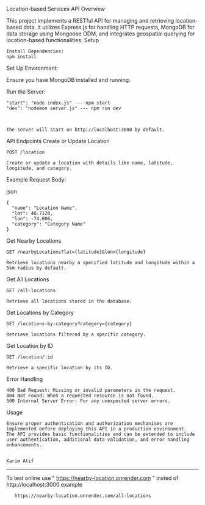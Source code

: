 Location-based Services API
Overview

This project implements a RESTful API for managing and retrieving location-based data. It utilizes Express.js for handling HTTP requests, MongoDB for data storage using Mongoose ODM, and integrates geospatial querying for location-based functionalities.
Setup

    Install Dependencies:
    npm install

Set Up Environment:

Ensure you have MongoDB installed and running.

Run the Server:



    
    "start": "node index.js" --- npm start
    "dev": "nodemon server.js" --- npm run dev
      
  

    The server will start on http://localhost:3000 by default.

API Endpoints
Create or Update Location

    POST /location

    Create or update a location with details like name, latitude, longitude, and category.

 Example Request Body:

 json

    {
      "name": "Location Name",
      "lat": 40.7128,
      "lon": -74.006,
      "category": "Category Name"
    }

Get Nearby Locations

    GET /nearbyLocations?lat={latitude}&lon={longitude}

    Retrieve locations nearby a specified latitude and longitude within a 5km radius by default.

Get All Locations

    GET /all-locations

    Retrieve all locations stored in the database.

Get Locations by Category

    GET /locations-by-category?category={category}

    Retrieve locations filtered by a specific category.

Get Location by ID

    GET /location/:id

    Retrieve a specific location by its ID.

Error Handling

    400 Bad Request: Missing or invalid parameters in the request.
    404 Not Found: When a requested resource is not found.
    500 Internal Server Error: For any unexpected server errors.

Usage

    Ensure proper authentication and authorization mechanisms are implemented before deploying this API in a production environment.
    The API provides basic functionalities and can be extended to include user authentication, additional data validation, and error handling enhancements.


    Karim Atif


---------------------------------------------------------------------------------------------------------------------------------------------------------------------------------------------------------------------------------------------------------------------------------------------------------------------------------------------------------------
To test online use " https://nearby-location.onrender.com " insted of  http://localhost:3000 
example 

       https://nearby-location.onrender.com/all-locations
